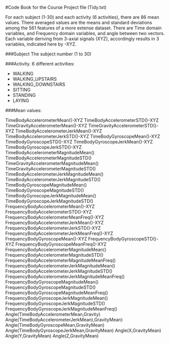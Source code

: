 #Code Book for the Course Project file (Tidy.txt)

For each subject (1-30) and each activity (6 activities), there are 86 mean values. 
There averaged values are the means and standard deviations among the 561 features of a more extense dataset. 
There are Time domain variables, and Frequency domain variables, and angle between two vectors. 
Each variable deriving from 3-axial signals (XYZ), accordingly results in 3 variables, indicated here by -XYZ. 

###Subject
The subject number (1 to 30)

###Activity. 6 different activities: 
  * WALKING
  * WALKING_UPSTAIRS
  * WALKING_DOWNSTAIRS
  * SITTING
  * STANDING
  * LAYING

###Mean values:   

TimeBodyAccelerometerMean()-XYZ
TimeBodyAccelerometerSTD()-XYZ
TimeGravityAccelerometerMean()-XYZ
TimeGravityAccelerometerSTD()-XYZ
TimeBodyAccelerometerJerkMean()-XYZ
TimeBodyAccelerometerJerkSTD()-XYZ
TimeBodyGyroscopeMean()-XYZ
TimeBodyGyroscopeSTD()-XYZ
TimeBodyGyroscopeJerkMean()-XYZ
TimeBodyGyroscopeJerkSTD()-XYZ
TimeBodyAccelerometerMagnitudeMean()
TimeBodyAccelerometerMagnitudeSTD()
TimeGravityAccelerometerMagnitudeMean()
TimeGravityAccelerometerMagnitudeSTD()
TimeBodyAccelerometerJerkMagnitudeMean()
TimeBodyAccelerometerJerkMagnitudeSTD()
TimeBodyGyroscopeMagnitudeMean()
TimeBodyGyroscopeMagnitudeSTD()
TimeBodyGyroscopeJerkMagnitudeMean()
TimeBodyGyroscopeJerkMagnitudeSTD()
FrequencyBodyAccelerometerMean()-XYZ
FrequencyBodyAccelerometerSTD()-XYZ
FrequencyBodyAccelerometerMeanFreq()-XYZ
FrequencyBodyAccelerometerJerkMean()-XYZ
FrequencyBodyAccelerometerJerkSTD()-XYZ
FrequencyBodyAccelerometerJerkMeanFreq()-XYZ
FrequencyBodyGyroscopeMean()-XYZ
FrequencyBodyGyroscopeSTD()-XYZ
FrequencyBodyGyroscopeMeanFreq()-XYZ
FrequencyBodyAccelerometerMagnitudeMean()
FrequencyBodyAccelerometerMagnitudeSTD()
FrequencyBodyAccelerometerMagnitudeMeanFreq()
FrequencyBodyAccelerometerJerkMagnitudeMean()
FrequencyBodyAccelerometerJerkMagnitudeSTD()
FrequencyBodyAccelerometerJerkMagnitudeMeanFreq()
FrequencyBodyGyroscopeMagnitudeMean()
FrequencyBodyGyroscopeMagnitudeSTD()
FrequencyBodyGyroscopeMagnitudeMeanFreq()
FrequencyBodyGyroscopeJerkMagnitudeMean()
FrequencyBodyGyroscopeJerkMagnitudeSTD()
FrequencyBodyGyroscopeJerkMagnitudeMeanFreq()
Angle(TimeBodyAccelerometerMean,Gravity)
Angle(TimeBodyAccelerometerJerkMean),GravityMean)
Angle(TimeBodyGyroscopeMean,GravityMean)
Angle(TimeBodyGyroscopeJerkMean,GravityMean)
Angle(X,GravityMean)
Angle(Y,GravityMean)
Angle(Z,GravityMean)

